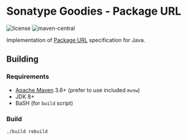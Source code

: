 <!--

    Copyright (c) 2018-present Sonatype, Inc. All rights reserved.

    This program is licensed to you under the Apache License Version 2.0,
    and you may not use this file except in compliance with the Apache License Version 2.0.
    You may obtain a copy of the Apache License Version 2.0 at http://www.apache.org/licenses/LICENSE-2.0.

    Unless required by applicable law or agreed to in writing,
    software distributed under the Apache License Version 2.0 is distributed on an
    "AS IS" BASIS, WITHOUT WARRANTIES OR CONDITIONS OF ANY KIND, either express or implied.
    See the Apache License Version 2.0 for the specific language governing permissions and limitations there under.

-->
# Sonatype Goodies - Package URL

![license](https://img.shields.io/github/license/sonatype/package-url-java.svg)
![maven-central](https://img.shields.io/maven-central/v/org.sonatype.goodies/package-url-java.svg)
<!--
[![depshield](https://depshield.sonatype.org/badges/sonatype/package-url-java/depshield.svg)](https://depshield.github.io)
-->

Implementation of [Package URL](https://github.com/package-url/purl-spec) specification for Java.

## Building

### Requirements

* [Apache Maven](https://maven.apache.org/) 3.6+ (prefer to use included `mvnw`)
* JDK 8+
* BaSH (for `build` script)

### Build

    ./build rebuild
